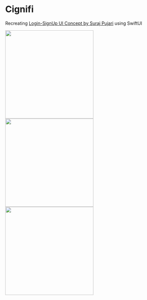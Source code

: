# Cignifi
Recreating <a href="https://dribbble.com/shots/8759887-Mobile-app-Login-Signup-UI-concept">Login-SignUp UI Concept by Suraj Pujari</a> using SwiftUI

<div style="display:inline">
<img height="280" src="https://github.com/1DI4R/Cignifi/blob/master/ScreenShots/Simulator%20Screen%20Shot%20-%20iPhone%2011%20-%202020-11-10%20at%2018.46.45.png">
<img height="280" src="https://github.com/1DI4R/Cignifi/blob/master/ScreenShots/Simulator%20Screen%20Shot%20-%20iPhone%2011%20-%202020-11-10%20at%2018.47.10.png">
<img height="280" src="https://github.com/1DI4R/Cignifi/blob/master/ScreenShots/Simulator%20Screen%20Shot%20-%20iPhone%2011%20-%202020-11-10%20at%2018.47.16.png">
</div>
